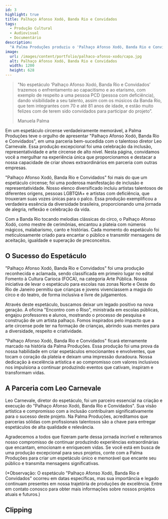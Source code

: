 ```yaml
---
id: 3
highlight: true
title: Palhaço Afonso Xodó, Banda Rio e Convidados
tags:
  - Produção Cultural
  - Audiovisual
  - Documentário
description:
  "A Palma Produções produziu o 'Palhaço Afonso Xodó, Banda Rio e Convidados', celebrando cultura e alegria."
image:
  url: /images/content/portfolio/palhaco-afonso-xodo/capa.jpg
  alt: Palhaço Afonso Xodó, Banda Rio e Convidados
  width: 1200
  height: 628
---
```



<Youtube url='https://www.youtube.com/watch?v=n26LcOYqU3A' />

> "No espetáculo ‘Palhaço Afonso Xodó, Banda Rio e Convidados’ trazemos o
> enfrentamento ao capacitismo e ao etarismo, com exemplo de respeito a uma
> pessoa PCD (pessoa com deficiência), dando visibilidade a seu talento,
> assim com os músicos da Banda Rio, que tem integrantes com 70 e até 81 anos de idade, e estão muito felizes com de terem sido convidados para participar do projeto”.
>
> Manuela Palma

Em um espetáculo circense verdadeiramente memorável, a Palma Produções teve o orgulho de apresentar "Palhaço Afonso Xodó, Banda Rio e Convidados", em uma parceria bem-sucedida com o talentoso diretor Leo Carnevale. Essa produção excepcional foi uma celebração da inclusão, representatividade e arte circense de alto nível. Nesta página, convidamos você a mergulhar na experiência única que proporcionamos e destacar a nossa capacidade de criar shows extraordinários em parceria com outras empresas.

"Palhaço Afonso Xodó, Banda Rio e Convidados" foi mais do que um espetáculo circense; foi uma poderosa manifestação de inclusão e representatividade. Nosso elenco diversificado incluiu artistas talentosos de diferentes origens, pessoas LGBTQIA+ e artistas com deficiência, que trouxeram suas vozes únicas para o palco. Essa produção exemplificou a verdadeira essência da diversidade brasileira, proporcionando uma jornada de alegria, reflexão e celebração da vida.

Com a Banda Rio tocando melodias clássicas do circo, o Palhaço Afonso Xodó, como mestre de cerimônias, encantou a plateia com números mágicos, malabarismo, canto e histórias. Cada momento do espetáculo foi meticulosamente criado para encantar o público e transmitir mensagens de aceitação, igualdade e superação de preconceitos.

## O Sucesso do Espetáculo

"Palhaço Afonso Xodó, Banda Rio e Convidados" foi uma produção reconhecida e aclamada, sendo classificada em primeiro lugar no edital Fomento à Cultura Carioca (FOCA), na categoria Arte Pública. Nossa iniciativa de levar o espetáculo para escolas nas zonas Norte e Oeste do Rio de Janeiro permitiu que crianças e jovens vivenciassem a magia do circo e do teatro, de forma inclusiva e livre de julgamentos.

Através deste espetáculo, buscamos deixar um legado positivo na nova geração. A oficina "Encontro com o Riso", ministrada em escolas públicas, engajou professores e alunos, mostrando o processo de pesquisa e construção de um artista palhaço. Fomos inspirados pelo impacto que a arte circense pode ter na formação de crianças, abrindo suas mentes para a diversidade, respeito e criatividade.

"Palhaço Afonso Xodó, Banda Rio e Convidados" ficará eternamente marcado na história da Palma Produções. Essa produção foi uma prova da nossa habilidade em criar espetáculos emocionantes e envolventes, que tocam o coração da plateia e deixam uma impressão duradoura. Nossa dedicação à excelência artística e ao compromisso com valores inclusivos nos impulsiona a continuar produzindo eventos que cativam, inspiram e transformam vidas.

## A Parceria com Leo Carnevale

Leo Carnevale, diretor do espetáculo, foi um parceiro essencial na criação e execução do "Palhaço Afonso Xodó, Banda Rio e Convidados". Sua visão artística e compromisso com a inclusão contribuíram significativamente para o sucesso deste projeto. Na Palma Produções, acreditamos que parcerias sólidas com profissionais talentosos são a chave para entregar espetáculos de alta qualidade e relevância.

Agradecemos a todos que fizeram parte dessa jornada incrível e reiteramos nosso compromisso de continuar produzindo experiências extraordinárias que encantam, emocionam e enriquecem vidas. Se você está em busca de uma produção excepcional para seus projetos, conte com a Palma Produções para criar um espetáculo único e memorável que encante seu público e transmita mensagens significativas.

(*Observação: O espetáculo "Palhaço Afonso Xodó, Banda Rio e Convidados" ocorreu em datas específicas, mas sua importância e legado continuam presentes em nossa trajetória de produções de excelência. Entre em contato conosco para obter mais informações sobre nossos projetos atuais e futuros.)

## Clipping
